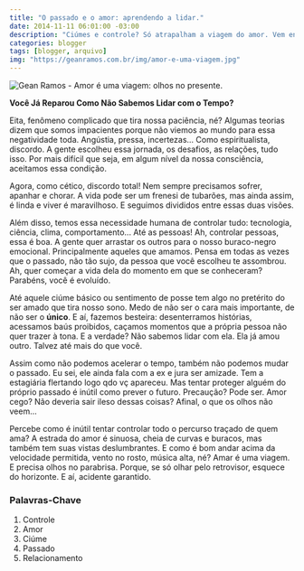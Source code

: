 ```yaml
---
title: "O passado e o amor: aprendendo a lidar."
date: 2014-11-11 06:01:00 -03:00
description: "Ciúmes e controle? Só atrapalham a viagem do amor. Vem entender por quê."
categories: blogger
tags: [blogger, arquivo]
img: "https://geanramos.com.br/img/amor-e-uma-viagem.jpg"
---
```


![Gean Ramos - Amor é uma viagem: olhos no presente.](https://geanramos.com.br/img/amor-e-uma-viagem.jpg)

**Você Já Reparou Como Não Sabemos Lidar com o Tempo?**

Eita, fenômeno complicado que tira nossa paciência, né? Algumas teorias dizem que somos impacientes porque não viemos ao mundo para essa negatividade toda. Angústia, pressa, incertezas... Como espiritualista, discordo. A gente escolheu essa jornada, os desafios, as relações, tudo isso. Por mais difícil que seja, em algum nível da nossa consciência, aceitamos essa condição.

Agora, como cético, discordo total! Nem sempre precisamos sofrer, apanhar e chorar. A vida pode ser um frenesi de tubarões, mas ainda assim, é linda e viver é maravilhoso. E seguimos divididos entre essas duas visões.

Além disso, temos essa necessidade humana de controlar tudo: tecnologia, ciência, clima, comportamento... Até as pessoas! Ah, controlar pessoas, essa é boa. A gente quer arrastar os outros para o nosso buraco-negro emocional. Principalmente aqueles que amamos. Pensa em todas as vezes que o passado, não tão sujo, da pessoa que você escolheu te assombrou. Ah, quer começar a vida dela do momento em que se conheceram? Parabéns, você é evoluído.

Até aquele ciúme básico ou sentimento de posse tem algo no pretérito do ser amado que tira nosso sono. Medo de não ser o cara mais importante, de não ser o **único**. E aí, fazemos besteira: desenterramos histórias, acessamos baús proibidos, caçamos momentos que a própria pessoa não quer trazer à tona. E a verdade? Não sabemos lidar com ela. Ela já amou outro. Talvez até mais do que você. 

Assim como não podemos acelerar o tempo, também não podemos mudar o passado. Eu sei, ele ainda fala com a ex e jura ser amizade. Tem a estagiária flertando logo qdo vç apareceu. Mas tentar proteger alguém do próprio passado é inútil como prever o futuro. Precaução? Pode ser. Amor cego? Não deveria sair ileso dessas coisas? Afinal, o que os olhos não veem...

Percebe como é inútil tentar controlar todo o percurso traçado de quem ama? A estrada do amor é sinuosa, cheia de curvas e buracos, mas também tem suas vistas deslumbrantes. E como é bom andar acima da velocidade permitida, vento no rosto, música alta, né? Amar é uma viagem. E precisa olhos no parabrisa. Porque, se só olhar pelo retrovisor, esquece do horizonte. E aí, acidente garantido.

### Palavras-Chave
1. Controle
2. Amor
3. Ciúme
4. Passado
5. Relacionamento